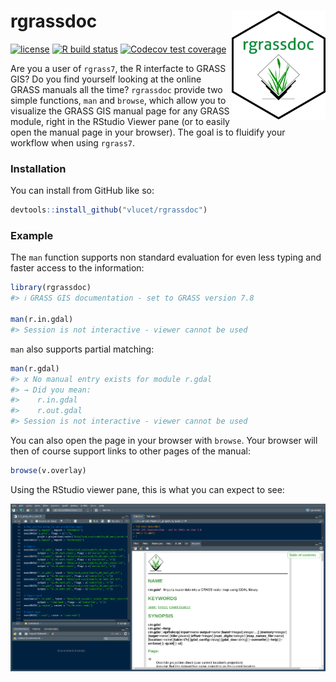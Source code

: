 
<!-- README.md is generated from README.Rmd. Please edit that file -->

# rgrassdoc <img src="man/figures/logo.png" align="right" width=150/>

<!-- badges: start -->

[![license](https://img.shields.io/badge/license-MIT-yellow.svg)](https://choosealicense.com/)
[![R build
status](https://github.com/VLucet/rgrassdoc/workflows/R-CMD-check/badge.svg)](https://github.com/VLucet/rgrassdoc/actions)
[![Codecov test
coverage](https://codecov.io/gh/VLucet/rgrassdoc/branch/master/graph/badge.svg)](https://codecov.io/gh/VLucet/rgrassdoc?branch=master)
<!-- badges: end -->

Are you a user of `rgrass7`, the R interfacte to GRASS GIS? Do you find
yourself looking at the online GRASS manuals all the time? `rgrassdoc`
provide two simple functions, `man` and `browse`, which allow you to
visualize the GRASS GIS manual page for any GRASS module, right in the
RStudio Viewer pane (or to easily open the manual page in your browser).
The goal is to fluidify your workflow when using `rgrass7`.

### Installation

You can install from GitHub like so:

``` r
devtools::install_github("vlucet/rgrassdoc")
```

### Example

The `man` function supports non standard evaluation for even less typing
and faster access to the information:

``` r
library(rgrassdoc)
#> ℹ GRASS GIS documentation - set to GRASS version 7.8

man(r.in.gdal)
#> Session is not interactive - viewer cannot be used
```

`man` also supports partial matching:

``` r
man(r.gdal)
#> x No manual entry exists for module r.gdal
#> → Did you mean:
#>    r.in.gdal
#>    r.out.gdal
#> Session is not interactive - viewer cannot be used
```

You can also open the page in your browser with `browse`. Your browser
will then of course support links to other pages of the manual:

``` r
browse(v.overlay)
```

Using the RStudio viewer pane, this is what you can expect to see:

![Viewer Pane](man/figures/README-screenshot.png)
